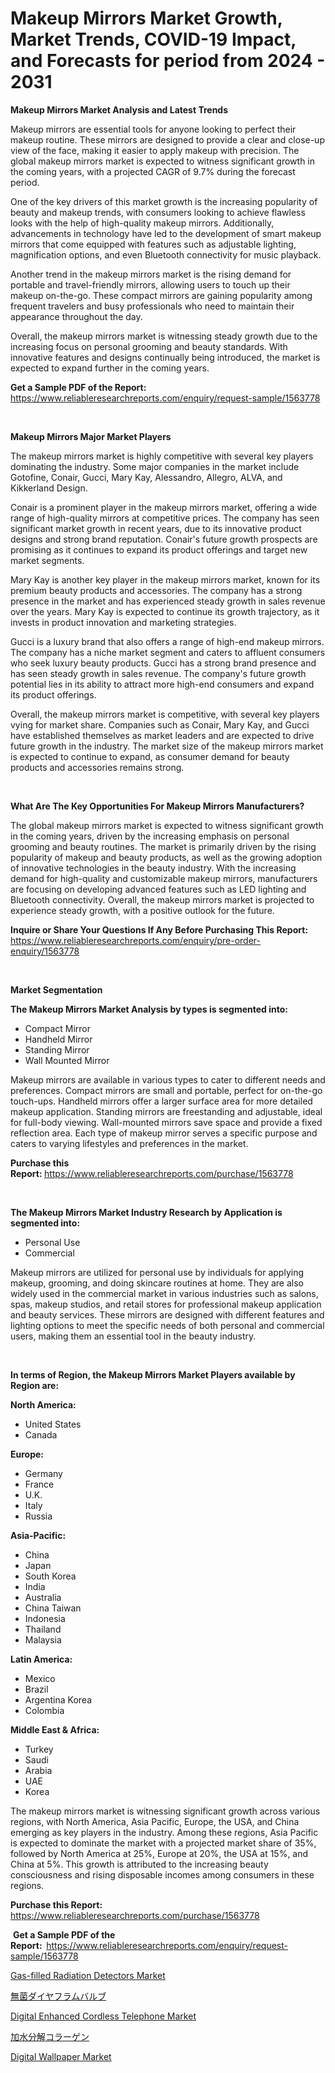 <p><h1>Makeup Mirrors Market Growth, Market Trends, COVID-19 Impact, and Forecasts for period from 2024 - 2031</h1></p><p><strong>Makeup Mirrors Market Analysis and Latest Trends</strong></p>
<p><p>Makeup mirrors are essential tools for anyone looking to perfect their makeup routine. These mirrors are designed to provide a clear and close-up view of the face, making it easier to apply makeup with precision. The global makeup mirrors market is expected to witness significant growth in the coming years, with a projected CAGR of 9.7% during the forecast period.</p><p>One of the key drivers of this market growth is the increasing popularity of beauty and makeup trends, with consumers looking to achieve flawless looks with the help of high-quality makeup mirrors. Additionally, advancements in technology have led to the development of smart makeup mirrors that come equipped with features such as adjustable lighting, magnification options, and even Bluetooth connectivity for music playback.</p><p>Another trend in the makeup mirrors market is the rising demand for portable and travel-friendly mirrors, allowing users to touch up their makeup on-the-go. These compact mirrors are gaining popularity among frequent travelers and busy professionals who need to maintain their appearance throughout the day.</p><p>Overall, the makeup mirrors market is witnessing steady growth due to the increasing focus on personal grooming and beauty standards. With innovative features and designs continually being introduced, the market is expected to expand further in the coming years.</p></p>
<p><strong>Get a Sample PDF of the Report:&nbsp;</strong> <a href="https://www.reliableresearchreports.com/enquiry/request-sample/1563778">https://www.reliableresearchreports.com/enquiry/request-sample/1563778</a></p>
<p>&nbsp;</p>
<p><strong>Makeup Mirrors Major Market Players</strong></p>
<p><p>The makeup mirrors market is highly competitive with several key players dominating the industry. Some major companies in the market include Gotofine, Conair, Gucci, Mary Kay, Alessandro, Allegro, ALVA, and Kikkerland Design.</p><p>Conair is a prominent player in the makeup mirrors market, offering a wide range of high-quality mirrors at competitive prices. The company has seen significant market growth in recent years, due to its innovative product designs and strong brand reputation. Conair's future growth prospects are promising as it continues to expand its product offerings and target new market segments.</p><p>Mary Kay is another key player in the makeup mirrors market, known for its premium beauty products and accessories. The company has a strong presence in the market and has experienced steady growth in sales revenue over the years. Mary Kay is expected to continue its growth trajectory, as it invests in product innovation and marketing strategies.</p><p>Gucci is a luxury brand that also offers a range of high-end makeup mirrors. The company has a niche market segment and caters to affluent consumers who seek luxury beauty products. Gucci has a strong brand presence and has seen steady growth in sales revenue. The company's future growth potential lies in its ability to attract more high-end consumers and expand its product offerings.</p><p>Overall, the makeup mirrors market is competitive, with several key players vying for market share. Companies such as Conair, Mary Kay, and Gucci have established themselves as market leaders and are expected to drive future growth in the industry. The market size of the makeup mirrors market is expected to continue to expand, as consumer demand for beauty products and accessories remains strong.</p></p>
<p>&nbsp;</p>
<p><strong>What Are The Key Opportunities For Makeup Mirrors Manufacturers?</strong></p>
<p><p>The global makeup mirrors market is expected to witness significant growth in the coming years, driven by the increasing emphasis on personal grooming and beauty routines. The market is primarily driven by the rising popularity of makeup and beauty products, as well as the growing adoption of innovative technologies in the beauty industry. With the increasing demand for high-quality and customizable makeup mirrors, manufacturers are focusing on developing advanced features such as LED lighting and Bluetooth connectivity. Overall, the makeup mirrors market is projected to experience steady growth, with a positive outlook for the future.</p></p>
<p><strong>Inquire or Share Your Questions If Any Before Purchasing This Report:</strong> <a href="https://www.reliableresearchreports.com/enquiry/pre-order-enquiry/1563778">https://www.reliableresearchreports.com/enquiry/pre-order-enquiry/1563778</a></p>
<p>&nbsp;</p>
<p><strong>Market Segmentation</strong></p>
<p><strong>The Makeup Mirrors Market Analysis by types is segmented into:</strong></p>
<p><ul><li>Compact Mirror</li><li>Handheld Mirror</li><li>Standing Mirror</li><li>Wall Mounted Mirror</li></ul></p>
<p><p>Makeup mirrors are available in various types to cater to different needs and preferences. Compact mirrors are small and portable, perfect for on-the-go touch-ups. Handheld mirrors offer a larger surface area for more detailed makeup application. Standing mirrors are freestanding and adjustable, ideal for full-body viewing. Wall-mounted mirrors save space and provide a fixed reflection area. Each type of makeup mirror serves a specific purpose and caters to varying lifestyles and preferences in the market.</p></p>
<p><strong>Purchase this Report:&nbsp;</strong><a href="https://www.reliableresearchreports.com/purchase/1563778">https://www.reliableresearchreports.com/purchase/1563778</a></p>
<p>&nbsp;</p>
<p><strong>The Makeup Mirrors Market Industry Research by Application is segmented into:</strong></p>
<p><ul><li>Personal Use</li><li>Commercial</li></ul></p>
<p><p>Makeup mirrors are utilized for personal use by individuals for applying makeup, grooming, and doing skincare routines at home. They are also widely used in the commercial market in various industries such as salons, spas, makeup studios, and retail stores for professional makeup application and beauty services. These mirrors are designed with different features and lighting options to meet the specific needs of both personal and commercial users, making them an essential tool in the beauty industry.</p></p>
<p>&nbsp;</p>
<p><strong>In terms of Region, the Makeup Mirrors Market Players available by Region are:</strong></p>
<p>
    <p> <strong> North America: </strong>
        <ul>
            <li>United States</li>
            <li>Canada</li>
        </ul>
        </p> 
    <p> <strong> Europe: </strong>
        <ul>
            <li>Germany</li>
            <li>France</li>
            <li>U.K.</li>
            <li>Italy</li>
            <li>Russia</li>
        </ul>
        </p> 
    <p> <strong> Asia-Pacific: </strong>
        <ul>
            <li>China</li>
            <li>Japan</li>
            <li>South Korea</li>
            <li>India</li>
            <li>Australia</li>
            <li>China Taiwan</li>
            <li>Indonesia</li>
            <li>Thailand</li>
            <li>Malaysia</li>
        </ul>
        </p> 
    <p> <strong> Latin America: </strong>
        <ul>
            <li>Mexico</li>
            <li>Brazil</li>
            <li>Argentina Korea</li>
            <li>Colombia</li>
        </ul>
        </p> 
    <p> <strong> Middle East & Africa: </strong>
        <ul>
            <li>Turkey</li>
            <li>Saudi</li>
            <li>Arabia</li>
            <li>UAE</li>
            <li>Korea</li>
        </ul>
    </p>
    </p>
<p><p>The makeup mirrors market is witnessing significant growth across various regions, with North America, Asia Pacific, Europe, the USA, and China emerging as key players in the industry. Among these regions, Asia Pacific is expected to dominate the market with a projected market share of 35%, followed by North America at 25%, Europe at 20%, the USA at 15%, and China at 5%. This growth is attributed to the increasing beauty consciousness and rising disposable incomes among consumers in these regions.</p></p>
<p><strong>Purchase this Report: </strong><a href="https://www.reliableresearchreports.com/purchase/1563778">https://www.reliableresearchreports.com/purchase/1563778</a></p>
<p>&nbsp;<strong>Get a Sample PDF of the Report:&nbsp;&nbsp;</strong><a href="https://www.reliableresearchreports.com/enquiry/request-sample/1563778">https://www.reliableresearchreports.com/enquiry/request-sample/1563778</a></p>
<p><strong></strong></p>
<p><p><a href="https://issuu.com/reportprime-2/docs/gas-filled-radiation-detectors-market-size-2030.pp">Gas-filled Radiation Detectors Market</a></p><p><a href="https://github.com/gfggqjbfys368009/Market-Research-Report-List-1/blob/main/10440125775.md">無菌ダイヤフラムバルブ</a></p><p><a href="https://github.com/brentleyjimmiealvaradoz4l1rea/Market-Research-Report-List-1/blob/main/digital-enhanced-cordless-telephone-market.md">Digital Enhanced Cordless Telephone Market</a></p><p><a href="https://github.com/vlcostes/Market-Research-Report-List-1/blob/main/34238605776.md">加水分解コラーゲン</a></p><p><a href="https://github.com/Angelnienowdseej3e45z3p8c/Market-Research-Report-List-1/blob/main/digital-wallpaper-market.md">Digital Wallpaper Market</a></p></p>